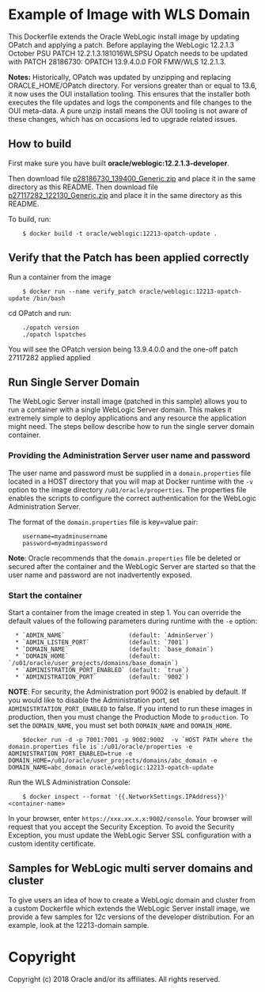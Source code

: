 Example of Image with WLS Domain
================================
This Dockerfile extends the Oracle WebLogic install image by updating OPatch and applying a patch. Before applaying the WebLogic 12.2.1.3 October PSU PATCH 12.2.1.3.181016WLSPSU Opatch needs to be updated with PATCH 28186730: OPATCH 13.9.4.0.0 FOR FMW/WLS 12.2.1.3.
		
**Notes:** Historically, OPatch was updated by unzipping and replacing ORACLE_HOME/OPatch directory. For versions greater than or equal to 13.6, it now uses the OUI installation tooling. This ensures that the installer both executes the file updates and logs the components and file changes to the OUI meta-data. A pure unzip install means the OUI tooling is not aware of these changes, which has on occasions led to upgrade related issues.

## How to build 
First make sure you have built **oracle/weblogic:12.2.1.3-developer**.

Then download file [p28186730_139400_Generic.zip](http://support.oracle.com) and place it in the same directory as this README.
Then download file [p27117282_122130_Generic.zip](http://support.oracle.com) and place it in the same directory as this README.

To build, run:

        $ docker build -t oracle/weblogic:12213-opatch-update .

## Verify that the Patch has been applied correctly
Run a container from the image

        $ docker run --name verify_patch oracle/weblogic:12213-opatch-update /bin/bash

cd OPatch and run:

        ./opatch version
        ./opatch lspatches 

You will see the OPatch version being 13.9.4.0.0 and the one-off patch 27117282 applied applied

## Run Single Server Domain
The WebLogic Server install image (patched in this sample) allows you to run a container with a single WebLogic Server domain. This makes it extremely simple to deploy applications and any resource the application might need. The steps bellow describe how to run the single server domain container.

### Providing the Administration Server user name and password
The user name and password must be supplied in a `domain.properties` file located in a HOST directory that you will map at Docker runtime with the `-v` option to the image directory `/u01/oracle/properties`. The properties file enables the scripts to configure the correct authentication for the WebLogic Administration Server.

The format of the `domain.properties` file is key=value pair:

        username=myadminusername
        password=myadminpassword

**Note**: Oracle recommends that the `domain.properties` file be deleted or secured after the container and the WebLogic Server are started so that the user name and password are not inadvertently exposed.

### Start the container
Start a container from the image created in step 1.
You can override the default values of the following parameters during runtime with the `-e` option:

      * `ADMIN_NAME`                  (default: `AdminServer`)
      * `ADMIN_LISTEN_PORT`           (default: `7001`)
      * `DOMAIN_NAME`                 (default: `base_domain`)
      * `DOMAIN_HOME`                 (default: `/u01/oracle/user_projects/domains/base_domain`)
      * `ADMINISTRATION_PORT_ENABLED` (default: `true`)
      * `ADMINISTRATION_PORT`         (default: `9002`)

**NOTE**: For security, the Administration port 9002 is enabled by default. If you would like to disable the Administration port, set `ADMINISTRTATION_PORT_ENABLED` to false. If you intend to run these images in production, then you must change the Production Mode to `production`. To set the `DOMAIN_NAME`, you must set both `DOMAIN_NAME` and `DOMAIN_HOME`.

        $docker run -d -p 7001:7001 -p 9002:9002  -v `HOST PATH where the domain.properties file is`:/u01/oracle/properties -e ADMINISTRATION_PORT_ENABLED=true -e DOMAIN_HOME=/u01/oracle/user_projects/domains/abc_domain -e DOMAIN_NAME=abc_domain oracle/weblogic:12213-opatch-update 

Run the WLS Administration Console:

        $ docker inspect --format '{{.NetworkSettings.IPAddress}}' <container-name>

In your browser, enter `https://xxx.xx.x.x:9002/console`. Your browser will request that you accept the Security Exception. To avoid the Security Exception, you must update the WebLogic Server SSL configuration with a custom identity certificate.

##  Samples for WebLogic multi server domains and cluster
To give users an idea of how to create a WebLogic domain and cluster from a custom Dockerfile which extends the WebLogic Server install image, we provide a few samples for 12c versions of the developer distribution. For an example, look at the 12213-domain sample.

# Copyright
Copyright (c) 2018 Oracle and/or its affiliates. All rights reserved.
